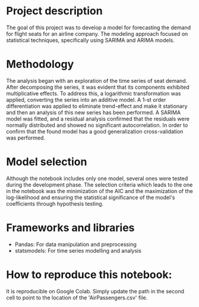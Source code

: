 # Project description

The goal of this project was to develop a model for forecasting the demand for flight seats for an airline company. The modeling approach focused on statistical techniques, specifically using SARIMA and ARIMA models.


# Methodology

The analysis began with an exploration of the time series of seat demand. After decomposing the series, it was evident that its components exhibited multiplicative effects. To address this, a logarithmic transformation was applied, converting the series into an additive model. A 1-st order differentiation was applied to eliminate trend-effect and make it stationary and then an analysis of this new series has been performed. A SARIMA model was fitted, and a residual analysis confirmed that the residuals were normally distributed and showed no significant autocorrelation. In order to confirm that the found model has a good generalization cross-validation was performed.


# Model selection

Although the notebook includes only one model, several ones were tested during the development phase. The selection criteria which leads to the one in the notebook was the minimization of the AIC and the maximization of the log-likelihood and ensuring the statistical significance of the model's coefficients through hypothesis testing.


# Frameworks and libraries

  - Pandas: For data manipulation and preprocessing
  - statsmodels: For time series modelling and analysis


# How to reproduce this notebook:

It is reproducible on Google Colab. Simply update the path in the second cell to point to the location of the 'AirPassengers.csv' file.
